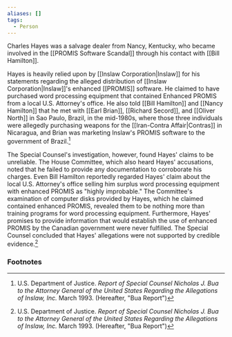 ```yaml
---
aliases: []
tags:
  - Person
---
```

Charles Hayes was a salvage dealer from Nancy, Kentucky, who became involved in the [[PROMIS Software Scandal]] through his contact with [[Bill Hamilton]].

Hayes is heavily relied upon by [[Inslaw Corporation|Inslaw]] for his statements regarding the alleged distribution of [[Inslaw Corporation|Inslaw]]'s enhanced [[PROMIS]] software. He claimed to have purchased word processing equipment that contained Enhanced PROMIS from a local U.S. Attorney's office. He also told [[Bill Hamilton]] and [[Nancy Hamilton]] that he met with [[Earl Brian]], [[Richard Secord]], and [[Oliver North]] in Sao Paulo, Brazil, in the mid-1980s, where those three individuals were allegedly purchasing weapons for the [[Iran-Contra Affair|Contras]] in Nicaragua, and Brian was marketing Inslaw's PROMIS software to the government of Brazil.[^1]

The Special Counsel's investigation, however, found Hayes' claims to be unreliable. The House Committee, which also heard Hayes' accusations, noted that he failed to provide any documentation to corroborate his charges. Even Bill Hamilton reportedly regarded Hayes' claim about the local U.S. Attorney's office selling him surplus word processing equipment with enhanced PROMIS as "highly improbable." The Committee's examination of computer disks provided by Hayes, which he claimed contained enhanced PROMIS, revealed them to be nothing more than training programs for word processing equipment. Furthermore, Hayes' promises to provide information that would establish the use of enhanced PROMIS by the Canadian government were never fulfilled. The Special Counsel concluded that Hayes' allegations were not supported by credible evidence.[^1]

### Footnotes
[^1]: U.S. Department of Justice. *Report of Special Counsel Nicholas J. Bua to the Attorney General of the United States Regarding the Allegations of Inslaw, Inc.* March 1993. (Hereafter, "Bua Report")